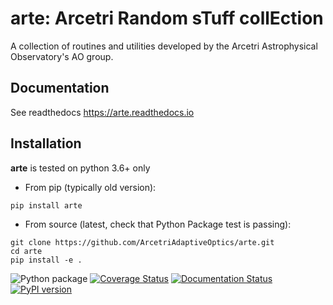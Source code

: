 # arte: Arcetri Random sTuff collEction

A collection of routines and utilities
developed by the Arcetri Astrophysical Observatory's AO group.

## Documentation

See readthedocs https://arte.readthedocs.io

## Installation
__arte__ is tested on python 3.6+ only

* From pip (typically old version):

```pip install arte```

* From source (latest, check that Python Package test is passing):

```
git clone https://github.com/ArcetriAdaptiveOptics/arte.git
cd arte
pip install -e .
```


![Python package](https://github.com/ArcetriAdaptiveOptics/arte/workflows/Python%20package/badge.svg)
[![Coverage Status][coveralls]][coverallslink]
[![Documentation Status](https://readthedocs.org/projects/arte/badge/?version=latest)](https://arte.readthedocs.io/en/latest/?badge=latest)
[![PyPI version][pypiversion]][pypiversionlink]
<!-- [![Build Status][travis]][travislink]  foo bar -->

[pythonpackage]: https://github.com/ArcetriAdaptiveOptics/arte/workflows/Python%20package/badge.svg "go to pythonpackage"
<!-- 
[travis]: https://travis-ci.com/ArcetriAdaptiveOptics/arte.svg?branch=master "go to travis"
[travislink]: https://travis-ci.com/ArcetriAdaptiveOptics/arte
-->
[coveralls]: https://coveralls.io/repos/github/ArcetriAdaptiveOptics/arte/badge.svg?branch=master "go to coveralls"
[coverallslink]: https://coveralls.io/github/ArcetriAdaptiveOptics/arte?branch=master
[pypiversion]: https://badge.fury.io/py/arte.svg
[pypiversionlink]: https://badge.fury.io/py/arte
